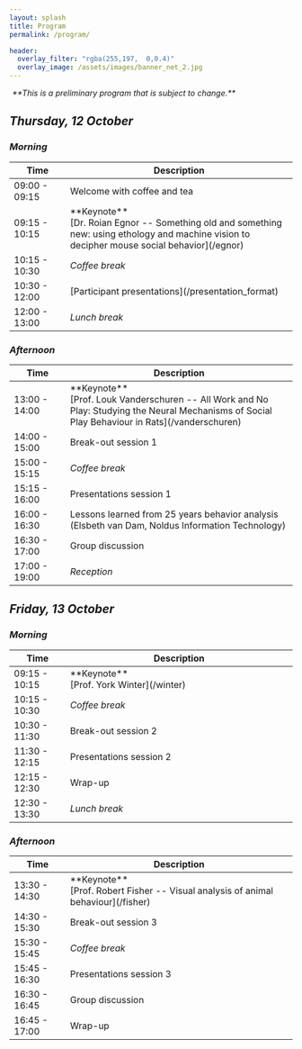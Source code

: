```yaml
---
layout: splash
title: Program
permalink: /program/

header:
  overlay_filter: "rgba(255,197,  0,0.4)"
  overlay_image: /assets/images/banner_net_2.jpg
---
```


<div id="errorAttendance" markdown="span" class="notice--warning">
    <i class="fa fa-exclamation-triangle" aria-hidden="true" />
    <span style="margin-left: 5px;">**This is a preliminary program that is subject to change.**</span>
</div>


## Thursday, 12 October
### Morning
<table>
  <colgroup><col style="min-width: 100px; max-width: 150px;"><col style="width: 100%; word-wrap: break-word;"></colgroup>
  <thead>
    <tr>
      <th>Time</th>
      <th>Description</th>
    </tr>
  </thead>
  <tbody>
    <tr>
      <td>09:00 - 09:15</td>
      <td>Welcome with coffee and tea</td>
    </tr>
    <tr>
      <td>09:15 - 10:15</td>
      <td markdown="span">**Keynote**<br/>[Dr. Roian Egnor -- Something old and something new: using ethology and machine vision to decipher mouse social behavior](/egnor)</td>
    </tr>
    <tr>
      <td>10:15 - 10:30</td>
      <td><em>Coffee break</em></td>
    </tr>
    <tr>
      <td>10:30 - 12:00</td>
      <td markdown="span">[Participant presentations](/presentation_format)</td>
    </tr>
    <tr>
      <td>12:00 - 13:00</td>
      <td><em>Lunch break</em></td>
    </tr>
  </tbody>
</table>

### Afternoon
<table>
  <colgroup><col style="min-width: 100px; max-width: 150px;"><col style="width: 100%; word-wrap: break-word;"></colgroup>
  <thead>
    <tr>
      <th>Time</th>
      <th>Description</th>
    </tr>
  </thead>
  <tbody>
    <tr>
      <td>13:00 - 14:00</td>
      <td markdown="span">**Keynote**<br/>[Prof. Louk Vanderschuren -- All Work and No Play: Studying the Neural Mechanisms of Social Play Behaviour in Rats](/vanderschuren)</td>
    </tr>
    <tr>
      <td>14:00 - 15:00</td>
      <td>Break-out session 1</td>
    </tr>
    <tr>
      <td>15:00 - 15:15</td>
      <td><em>Coffee break</em></td>
    </tr>
    <tr>
      <td>15:15 - 16:00</td>
      <td>Presentations session 1</td>
    </tr>
    <tr>
      <td>16:00 - 16:30</td>
      <td markdown="span">Lessons learned from 25 years behavior analysis<br />(Elsbeth van Dam, Noldus Information Technology)</td>
    </tr>
    <tr>
      <td>16:30 - 17:00</td>
      <td>Group discussion</td>
    </tr>
    <tr>
      <td>17:00 - 19:00</td>
      <td><em>Reception</em></td>
    </tr>
  </tbody>
</table>


## Friday, 13 October
### Morning

<table>
  <colgroup><col style="min-width: 100px; max-width: 150px;"><col style="width: 100%; word-wrap: break-word;"></colgroup>
  <thead>
    <tr>
      <th>Time</th>
      <th>Description</th>
    </tr>
  </thead>
  <tbody>
    <tr>
      <td>09:15 - 10:15</td>
      <td markdown="span">**Keynote**<br/>[Prof. York Winter](/winter)</td>
    </tr>
    <tr>
      <td>10:15 - 10:30</td>
      <td><em>Coffee break</em></td>
    </tr>
    <tr>
      <td>10:30 - 11:30</td>
      <td>Break-out session 2</td>
    </tr>
    <tr>
      <td>11:30 - 12:15</td>
      <td>Presentations session 2</td>
    </tr>
    <tr>
      <td>12:15 - 12:30</td>
      <td>Wrap-up</td>
    </tr>
    <tr>
      <td>12:30 - 13:30</td>
      <td><em>Lunch break</em></td>
    </tr>
  </tbody>
</table>

### Afternoon

<table>
  <colgroup><col style="min-width: 100px; max-width: 150px;"><col style="width: 100%; word-wrap: break-word;"></colgroup>
  <thead>
    <tr>
      <th>Time</th>
      <th>Description</th>
    </tr>
  </thead>
  <tbody>
    <tr>
      <td>13:30 - 14:30</td>
      <td markdown="span">**Keynote**<br/>[Prof. Robert Fisher -- Visual analysis of animal behaviour](/fisher)</td>
    </tr>
    <tr>
      <td>14:30 - 15:30</td>
      <td>Break-out session 3</td>
    </tr>
    <tr>
      <td>15:30 - 15:45</td>
      <td><em>Coffee break</em></td>
    </tr>
    <tr>
      <td>15:45 - 16:30</td>
      <td>Presentations session 3</td>
    </tr>
    <tr>
      <td>16:30 - 16:45</td>
      <td>Group discussion</td>
    </tr>
    <tr>
      <td>16:45 - 17:00</td>
      <td>Wrap-up</td>
    </tr>
  </tbody>
</table>
